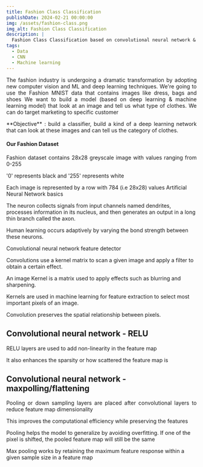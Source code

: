 ```yaml
---
title: Fashion Class Classification
publishDate: 2024-02-21 00:00:00
img: /assets/fashion-class.png
img_alt: Fashion Class Classification
description: |
  Fashion Class Classification based on convolutional neural network & deep learning
tags:
  - Data
  - CNN
  - Machine learning
---
```


<p align="justify">
 The fashion industry is undergoing a dramatic transformation by adopting new computer vision and ML and deep learning techniques. We're going to use the Fashion MNIST data that contains images like dress, bags and shoes We want to build a model (based on deep learning & machine learning model) that look at an image and tell us what type of clothes. We can do target marketing to specific customer 
</p>

<p align="justify">
**Objective** : build a classifier, build a kind of a deep learning network that can look at these images and can tell us the category of clothes.
</p>

#### Our Fashion Dataset

<p align="justify">
Fashion dataset contains 28x28 greyscale image with values ranging from 0-255

'0' represents black and '255' represents white

Each image is represented by a row with 784 (i.e 28x28) values
Artificial Neural Network basics

The neuron collects signals from input channels named dendrites, processes information in its nucleus, and then generates an output in a long thin branch called the axon.

Human learning occurs adaptively by varying the bond strength between these neurons.

Convolutional neural network feature detector

Convolutions use a kernel matrix to scan a given image and apply a filter to obtain a certain effect.

An image Kernel is a matrix used to apply effects such as blurring and sharpening.

Kernels are used in machine learning for feature extraction to select most important pixels of an image.

Convolution preserves the spatial relationship between pixels.
</p>

## Convolutional neural network - RELU

RELU layers are used to add non-linearity in the feature map

It also enhances the sparsity or how scattered the feature map is

## Convolutional neural network - maxpolling/flattening

<p align="justify">
Pooling or down sampling layers are placed after convolutional layers to reduce feature map dimensionality

This improves the computational efficiency while preserving the features

Pooling helps the model to generalize by avoiding overfitting. If one of the pixel is shifted, the pooled feature map will still be the same

Max pooling works by retaining the maximum feature response within a given sample size in a feature map
</p>